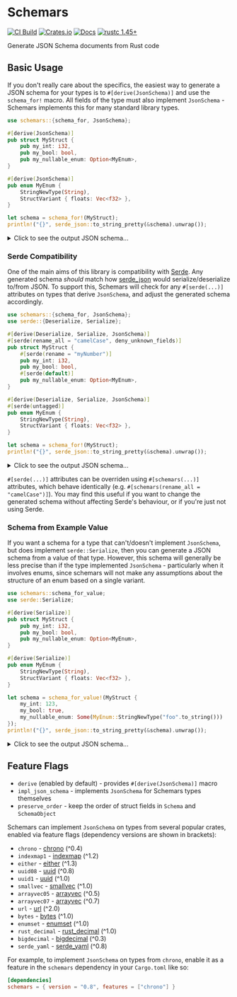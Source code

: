 # Schemars

[![CI Build](https://img.shields.io/github/workflow/status/GREsau/schemars/CI?logo=GitHub)](https://github.com/GREsau/schemars/actions)
[![Crates.io](https://img.shields.io/crates/v/schemars)](https://crates.io/crates/schemars)
[![Docs](https://docs.rs/schemars/badge.svg)](https://docs.rs/schemars)
[![rustc 1.45+](https://img.shields.io/badge/schemars-rustc_1.45+-lightgray.svg)](https://blog.rust-lang.org/2020/07/16/Rust-1.45.0.html)

Generate JSON Schema documents from Rust code

## Basic Usage

If you don't really care about the specifics, the easiest way to generate a JSON schema for your types is to `#[derive(JsonSchema)]` and use the `schema_for!` macro. All fields of the type must also implement `JsonSchema` - Schemars implements this for many standard library types.

```rust
use schemars::{schema_for, JsonSchema};

#[derive(JsonSchema)]
pub struct MyStruct {
    pub my_int: i32,
    pub my_bool: bool,
    pub my_nullable_enum: Option<MyEnum>,
}

#[derive(JsonSchema)]
pub enum MyEnum {
    StringNewType(String),
    StructVariant { floats: Vec<f32> },
}

let schema = schema_for!(MyStruct);
println!("{}", serde_json::to_string_pretty(&schema).unwrap());
```

<details>
<summary>Click to see the output JSON schema...</summary>

```json
{
  "$schema": "http://json-schema.org/draft-07/schema#",
  "title": "MyStruct",
  "type": "object",
  "required": [
    "my_bool",
    "my_int"
  ],
  "properties": {
    "my_bool": {
      "type": "boolean"
    },
    "my_int": {
      "type": "integer",
      "format": "int32"
    },
    "my_nullable_enum": {
      "anyOf": [
        {
          "$ref": "#/definitions/MyEnum"
        },
        {
          "type": "null"
        }
      ]
    }
  },
  "definitions": {
    "MyEnum": {
      "anyOf": [
        {
          "type": "object",
          "required": [
            "StringNewType"
          ],
          "properties": {
            "StringNewType": {
              "type": "string"
            }
          },
          "additionalProperties": false
        },
        {
          "type": "object",
          "required": [
            "StructVariant"
          ],
          "properties": {
            "StructVariant": {
              "type": "object",
              "required": [
                "floats"
              ],
              "properties": {
                "floats": {
                  "type": "array",
                  "items": {
                    "type": "number",
                    "format": "float"
                  }
                }
              }
            }
          },
          "additionalProperties": false
        }
      ]
    }
  }
}
```
</details>

### Serde Compatibility

One of the main aims of this library is compatibility with [Serde](https://github.com/serde-rs/serde). Any generated schema *should* match how [serde_json](https://github.com/serde-rs/json) would serialize/deserialize to/from JSON. To support this, Schemars will check for any `#[serde(...)]` attributes on types that derive `JsonSchema`, and adjust the generated schema accordingly.

```rust
use schemars::{schema_for, JsonSchema};
use serde::{Deserialize, Serialize};

#[derive(Deserialize, Serialize, JsonSchema)]
#[serde(rename_all = "camelCase", deny_unknown_fields)]
pub struct MyStruct {
    #[serde(rename = "myNumber")]
    pub my_int: i32,
    pub my_bool: bool,
    #[serde(default)]
    pub my_nullable_enum: Option<MyEnum>,
}

#[derive(Deserialize, Serialize, JsonSchema)]
#[serde(untagged)]
pub enum MyEnum {
    StringNewType(String),
    StructVariant { floats: Vec<f32> },
}

let schema = schema_for!(MyStruct);
println!("{}", serde_json::to_string_pretty(&schema).unwrap());
```

<details>
<summary>Click to see the output JSON schema...</summary>

```json
{
  "$schema": "http://json-schema.org/draft-07/schema#",
  "title": "MyStruct",
  "type": "object",
  "required": [
    "myBool",
    "myNumber"
  ],
  "properties": {
    "myBool": {
      "type": "boolean"
    },
    "myNullableEnum": {
      "default": null,
      "anyOf": [
        {
          "$ref": "#/definitions/MyEnum"
        },
        {
          "type": "null"
        }
      ]
    },
    "myNumber": {
      "type": "integer",
      "format": "int32"
    }
  },
  "additionalProperties": false,
  "definitions": {
    "MyEnum": {
      "anyOf": [
        {
          "type": "string"
        },
        {
          "type": "object",
          "required": [
            "floats"
          ],
          "properties": {
            "floats": {
              "type": "array",
              "items": {
                "type": "number",
                "format": "float"
              }
            }
          }
        }
      ]
    }
  }
}
```
</details>

`#[serde(...)]` attributes can be overriden using `#[schemars(...)]` attributes, which behave identically (e.g. `#[schemars(rename_all = "camelCase")]`). You may find this useful if you want to change the generated schema without affecting Serde's behaviour, or if you're just not using Serde.

### Schema from Example Value

If you want a schema for a type that can't/doesn't implement `JsonSchema`, but does implement `serde::Serialize`, then you can generate a JSON schema from a value of that type. However, this schema will generally be less precise than if the type implemented `JsonSchema` - particularly when it involves enums, since schemars will not make any assumptions about the structure of an enum based on a single variant.

```rust
use schemars::schema_for_value;
use serde::Serialize;

#[derive(Serialize)]
pub struct MyStruct {
    pub my_int: i32,
    pub my_bool: bool,
    pub my_nullable_enum: Option<MyEnum>,
}

#[derive(Serialize)]
pub enum MyEnum {
    StringNewType(String),
    StructVariant { floats: Vec<f32> },
}

let schema = schema_for_value!(MyStruct {
    my_int: 123,
    my_bool: true,
    my_nullable_enum: Some(MyEnum::StringNewType("foo".to_string()))
});
println!("{}", serde_json::to_string_pretty(&schema).unwrap());
```

<details>
<summary>Click to see the output JSON schema...</summary>

```json
{
  "$schema": "http://json-schema.org/draft-07/schema#",
  "title": "MyStruct",
  "examples": [
    {
      "my_bool": true,
      "my_int": 123,
      "my_nullable_enum": {
        "StringNewType": "foo"
      }
    }
  ],
  "type": "object",
  "properties": {
    "my_bool": {
      "type": "boolean"
    },
    "my_int": {
      "type": "integer"
    },
    "my_nullable_enum": true
  }
}
```
</details>

## Feature Flags
- `derive` (enabled by default) - provides `#[derive(JsonSchema)]` macro
- `impl_json_schema` - implements `JsonSchema` for Schemars types themselves
- `preserve_order` - keep the order of struct fields in `Schema` and `SchemaObject`

Schemars can implement `JsonSchema` on types from several popular crates, enabled via feature flags (dependency versions are shown in brackets):
- `chrono` - [chrono](https://crates.io/crates/chrono) (^0.4)
- `indexmap1` - [indexmap](https://crates.io/crates/indexmap) (^1.2)
- `either` - [either](https://crates.io/crates/either) (^1.3)
- `uuid08` - [uuid](https://crates.io/crates/uuid) (^0.8)
- `uuid1` - [uuid](https://crates.io/crates/uuid) (^1.0)
- `smallvec` - [smallvec](https://crates.io/crates/smallvec) (^1.0)
- `arrayvec05` - [arrayvec](https://crates.io/crates/arrayvec) (^0.5)
- `arrayvec07` - [arrayvec](https://crates.io/crates/arrayvec) (^0.7)
- `url` - [url](https://crates.io/crates/url) (^2.0)
- `bytes` - [bytes](https://crates.io/crates/bytes) (^1.0)
- `enumset` - [enumset](https://crates.io/crates/enumset) (^1.0)
- `rust_decimal` - [rust_decimal](https://crates.io/crates/rust_decimal) (^1.0)
- `bigdecimal` - [bigdecimal](https://crates.io/crates/bigdecimal) (^0.3)
- `serde_yaml` - [serde_yaml](https://crates.io/crates/serde_yaml) (^0.8)

For example, to implement `JsonSchema` on types from `chrono`, enable it as a feature in the `schemars` dependency in your `Cargo.toml` like so:

```toml
[dependencies]
schemars = { version = "0.8", features = ["chrono"] }
```
